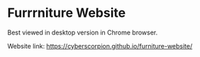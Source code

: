 # Furrrniture Website

Best viewed in desktop version in Chrome browser.

Website link: https://cyberscorpion.github.io/furniture-website/
